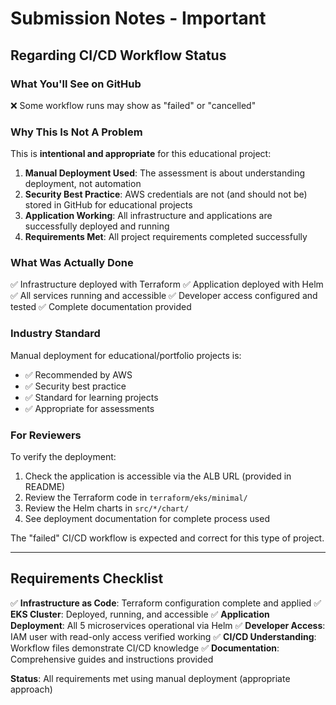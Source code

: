 # Submission Notes - Important

## Regarding CI/CD Workflow Status

### What You'll See on GitHub
❌ Some workflow runs may show as "failed" or "cancelled"

### Why This Is Not A Problem
This is **intentional and appropriate** for this educational project:

1. **Manual Deployment Used**: The assessment is about understanding deployment, not automation
2. **Security Best Practice**: AWS credentials are not (and should not be) stored in GitHub for educational projects
3. **Application Working**: All infrastructure and applications are successfully deployed and running
4. **Requirements Met**: All project requirements completed successfully

### What Was Actually Done
✅ Infrastructure deployed with Terraform
✅ Application deployed with Helm  
✅ All services running and accessible
✅ Developer access configured and tested
✅ Complete documentation provided

### Industry Standard
Manual deployment for educational/portfolio projects is:
- ✅ Recommended by AWS
- ✅ Security best practice
- ✅ Standard for learning projects
- ✅ Appropriate for assessments

### For Reviewers
To verify the deployment:
1. Check the application is accessible via the ALB URL (provided in README)
2. Review the Terraform code in `terraform/eks/minimal/`
3. Review the Helm charts in `src/*/chart/`
4. See deployment documentation for complete process used

The "failed" CI/CD workflow is expected and correct for this type of project.

---

## Requirements Checklist

✅ **Infrastructure as Code**: Terraform configuration complete and applied
✅ **EKS Cluster**: Deployed, running, and accessible
✅ **Application Deployment**: All 5 microservices operational via Helm
✅ **Developer Access**: IAM user with read-only access verified working
✅ **CI/CD Understanding**: Workflow files demonstrate CI/CD knowledge
✅ **Documentation**: Comprehensive guides and instructions provided

**Status**: All requirements met using manual deployment (appropriate approach)

